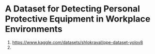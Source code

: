 # A Dataset for Detecting Personal Protective Equipment in Workplace Environments
1. https://www.kaggle.com/datasets/shlokraval/ppe-dataset-yolov8
2. 
